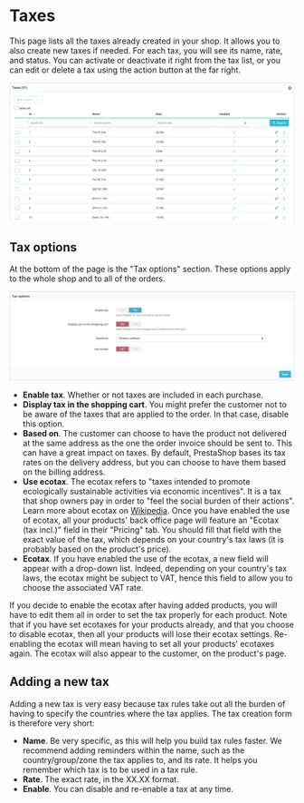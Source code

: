 # Taxes

This page lists all the taxes already created in your shop. It allows you to also create new taxes if needed. For each tax, you will see its name, rate, and status. You can activate or deactivate it right from the tax list, or you can edit or delete a tax using the action button at the far right.

![](../../../../.gitbook/assets/64225614%20%284%29%20%283%29.png)

## Tax options <a id="Taxes(EN)-Taxoptions"></a>

At the bottom of the page is the "Tax options" section. These options apply to the whole shop and to all of the orders.

![](../../../../.gitbook/assets/64225615%20%284%29%20%282%29.png)

* **Enable tax**. Whether or not taxes are included in each purchase.
* **Display tax in the shopping cart**. You might prefer the customer not to be aware of the taxes that are applied to the order. In that case, disable this option.
* **Based on**. The customer can choose to have the product not delivered at the same address as the one the order invoice should be sent to. This can have a great impact on taxes. By default, PrestaShop bases its tax rates on the delivery address, but you can choose to have them based on the billing address.
* **Use ecotax**. The ecotax refers to "taxes intended to promote ecologically sustainable activities via economic incentives". It is a tax that shop owners pay in order to "feel the social burden of their actions". Learn more about ecotax on [Wikipedia](http://en.wikipedia.org/wiki/Ecotax). Once you have enabled the use of ecotax, all your products' back office page will feature an "Ecotax \(tax incl.\)" field in their "Pricing" tab. You should fill that field with the exact value of the tax, which depends on your country's tax laws \(it is probably based on the product's price\).
* **Ecotax**. If you have enabled the use of the ecotax, a new field will appear with a drop-down list. Indeed, depending on your country's tax laws, the ecotax might be subject to VAT, hence this field to allow you to choose the associated VAT rate.  

If you decide to enable the ecotax after having added products, you will have to edit them all in order to set the tax properly for each product. Note that if you have set ecotaxes for your products already, and that you choose to disable ecotax, then all your products will lose their ecotax settings. Re-enabling the ecotax will mean having to set all your products' ecotaxes again. The ecotax will also appear to the customer, on the product's page.

## Adding a new tax <a id="Taxes(EN)-Addinganewtax"></a>

Adding a new tax is very easy because tax rules take out all the burden of having to specify the countries where the tax applies. The tax creation form is therefore very short:

* **Name**. Be very specific, as this will help you build tax rules faster. We recommend adding reminders within the name, such as the country/group/zone the tax applies to, and its rate. It helps you remember which tax is to be used in a tax rule.
* **Rate**. The exact rate, in the XX.XX format.
* **Enable**. You can disable and re-enable a tax at any time.

